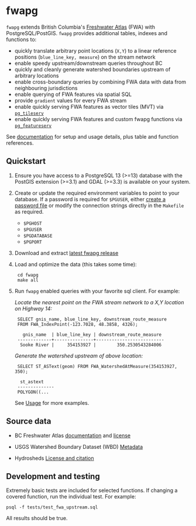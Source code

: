 # fwapg

`fwapg` extends British Columbia's [Freshwater Atlas](https://www2.gov.bc.ca/gov/content/data/geographic-data-services/topographic-data/freshwater) (FWA) with PostgreSQL/PostGIS. `fwapg` provides additional tables, indexes and functions to:

- quickly translate arbitrary point locations (`X,Y`) to a linear reference positions (`blue_line_key, measure`) on the stream network
- enable speedy upstream/downstream queries throughout BC
- quickly and cleanly generate watershed boundaries upstream of arbitrary locations
- enable cross-boundary queries by combining FWA data with data from neighbouring jurisdictions
- enable querying of FWA features via spatial SQL
- provide `gradient` values for every FWA stream
- enable quickly serving FWA features as vector tiles (MVT) via [`pg_tileserv`](https://www.hillcrestgeo.ca/pg_tileserv)
- enable quickly serving FWA features and custom fwapg functions via [`pg_featureserv`](https://www.hillcrestgeo.ca/fwapg)

See [documentation](https://smnorris.github.io/fwapg/) for setup and usage details, plus table and function references.


## Quickstart

1. Ensure you have access to a PostgreSQL 13 (>=13) database with the PostGIS extension (>=3.1) and GDAL (>=3.3) is available on your system.


2. Create or update the required environment variables to point to your database. If a password is required for `$PGUSER`, either [create a password file](https://www.postgresql.org/docs/current/libpq-pgpass.html) or modify the connection strings directly in the `Makefile` as required.

    - `$PGHOST`
    - `$PGUSER`
    - `$PGDATABASE`
    - `$PGPORT`

3. Download and extract [latest fwapg release](https://github.com/smnorris/fwapg/releases)

4. Load and optimize the data (this takes some time):

        cd fwapg
        make all

5. Run `fwapg` enabled queries with your favorite sql client. For example:

    *Locate the nearest point on the FWA stream network to a X,Y location on Highway 14:*

        SELECT gnis_name, blue_line_key, downstream_route_measure
        FROM FWA_IndexPoint(-123.7028, 48.3858, 4326);

          gnis_name  | blue_line_key | downstream_route_measure
        -------------+---------------+--------------------------
         Sooke River |     354153927 |        350.2530543284006

    *Generate the watershed upstream of above location:*

        SELECT ST_ASText(geom) FROM FWA_WatershedAtMeasure(354153927, 350);

         st_astext
        --------------
        POLYGON((...


    See [Usage](https://smnorris.github.io/fwapg/02_usage.html) for more examples.


## Source data

- BC Freshwater Atlas [documentation](https://www2.gov.bc.ca/gov/content/data/geographic-data-services/topographic-data/freshwater) and [license](https://www2.gov.bc.ca/gov/content/data/open-data/open-government-licence-bc)

- USGS Watershed Boundary Dataset (WBD) [Metadata](https://prd-tnm.s3.amazonaws.com/StagedProducts/Hydrography/WBD/National/GDB/WBD_National_GDB.xml)

- Hydrosheds [License and citation](https://www.hydrosheds.org/page/license)


## Development and testing

Extremely basic tests are included for selected functions.
If changing a covered function, run the individual test. For example:

    psql -f tests/test_fwa_upstream.sql

All results should be true.

